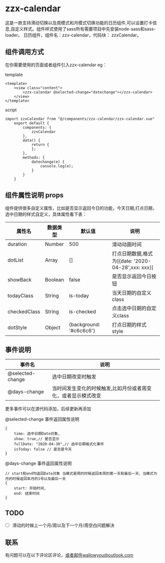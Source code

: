 # zzx-calendar
这是一款支持滑动切换以及周模式和月模式切换功能的日历组件,可以设置打卡信息,自定义样式。组件样式使用了sass所有需要项目中先安装node-sass和sass-loader。
日历组件，组件名：zzx-calendar，代码块： zzxCalendar。
## 组件调用方式
在你需要使用的页面或者组件引入zzx-calendar
eg：  

template
```
<template>
	<view class="content">
		<zzx-calendar @selected-change="datechange"></zzx-calendar>
	</view>
</template>

```
script
```
import zzxCalendar from "@/components/zzx-calendar/zzx-calendar.vue"
	export default {
		components: {
			zzxCalendar
		},
		data() {
			return {
			};
		},
		methods: {
			datechange(e) {
				console.log(e);
			}
		}
	}
```

## 组件属性说明 props
组件提供很多自定义属性，比如是否显示返回今日的功能，今天日期,打点日期，选中日期的样式自定义，具体属性看下表：

属性名|数据类型|默认值|说明
-|-|-|-
duration|Number|500|滑动动画时间
dotList|Array|[]|打点日期数据,格式为[{date: '2020-04-28',xxx: xxx}]
showBack|Boolean|false|是否显示返回今日按钮
todayClass|String|is-today|当天日期的自定义class
checkedClass|String|is-checked|点击选中日期的自定义class
dotStyle|Object|{background: '#c6c6c6'}|打点日期的样式style

## 事件说明
事件名|说明
-|-
@selected-change | 选中日期改变时触发
@days-change | 当时间发生变化的时候触发,比如月份或者周变化，或者显示模式改变

更多事件可以在源代码添加，后续更新再添加  

@selected-change 事件返回属性说明
```
{
	time: 选中日期Date对象,
	show: true,// 是否显示
	fullDate: "2020-04-30",// 选中日期格式化事件
	isToday: false // 是否是今天
}
```

@days-change 事件返回属性说明
```
// start和end均返回Date对象 当模式是周的时候返回本周的第一天和最后一天，当模式为月的时候返回本月的1号以及最后一天
{
	start: 开始时间,
	end: 结束时间 
}
```
## TODO
- [ ] 滑动的时候上一个月/周以及下一个月/周空白问题解决  

## 联系
有问题可以在以下评论区评论，或者邮件wallowyou@outlook.com